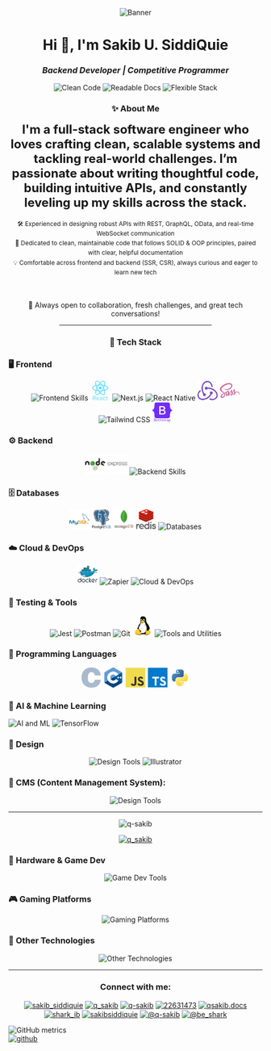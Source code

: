 <p align="center">
  <img src="https://pbs.twimg.com/profile_banners/1050429916217466880/1655775506/600x200" alt="Banner" />
</p>

<h1 align="center">Hi 👋, I'm Sakib U. SiddiQuie</h1>
<h3 align="center"><i>Backend Developer | Competitive Programmer</i></h3>
<p align="center">
  <img src="https://img.shields.io/badge/Code-Clean-blue?style=flat&logo=visualstudio" alt="Clean Code" />
  <img src="https://img.shields.io/badge/Docs-Readable-green?style=flat&logo=markdown" alt="Readable Docs" />
  <img src="https://img.shields.io/badge/Stack-Flexible-purple?style=flat&logo=stackshare" alt="Flexible Stack" />
</p>


<h3 align="center">✨ About Me</h3>

<h4 align="center" style="font-size:24px; max-width: 700px; margin: auto;">
  I'm a full-stack software engineer who loves crafting clean, scalable systems and tackling real-world challenges. I’m passionate about writing thoughtful code, building intuitive APIs, and constantly leveling up my skills across the stack.
</h4>
<p align="center" style="font-size:12px; max-width: 700px; margin: 1.5em auto; line-height: 1.6;">
  🛠️ Experienced in designing robust APIs with REST, GraphQL, OData, and real-time WebSocket communication<br/>
  🧪 Dedicated to clean, maintainable code that follows SOLID & OOP principles, paired with clear, helpful documentation<br/>
  💡 Comfortable across frontend and backend (SSR, CSR), always curious and eager to learn new tech<br/><br/>
</p>


<p align="center" style="margin-top: 2em;">
  💬 Always open to collaboration, fresh challenges, and great tech conversations!
</p>


<hr style="width:60%; margin:auto;" />

<h3 align="center">🧰 Tech Stack</h3>

### 🖥️ Frontend
<p align="center">
  <img src="https://skillicons.dev/icons?i=html,css,tailwind,sass,materialui&theme=light" alt="Frontend Skills" />
  <img src="https://raw.githubusercontent.com/devicons/devicon/master/icons/react/react-original-wordmark.svg" alt="React" width="40" height="40"/>
  <img src="https://cdn.worldvectorlogo.com/logos/nextjs-2.svg" alt="Next.js" width="40" height="40"/>
  <img src="https://reactnative.dev/img/header_logo.svg" alt="React Native" width="40" height="40"/>
  <img src="https://raw.githubusercontent.com/devicons/devicon/master/icons/redux/redux-original.svg" alt="Redux" width="40" height="40"/>
  <img src="https://raw.githubusercontent.com/devicons/devicon/master/icons/sass/sass-original.svg" alt="Sass" width="40" height="40"/>
  <img src="https://www.vectorlogo.zone/logos/tailwindcss/tailwindcss-icon.svg" alt="Tailwind CSS" width="40" height="40"/>
  <img src="https://raw.githubusercontent.com/devicons/devicon/master/icons/bootstrap/bootstrap-plain-wordmark.svg" alt="Bootstrap" width="40" height="40"/>
</p>

### ⚙️ Backend
<p align="center">
  <img src="https://raw.githubusercontent.com/devicons/devicon/master/icons/nodejs/nodejs-original-wordmark.svg" alt="Node.js" width="40" height="40"/>
  <img src="https://raw.githubusercontent.com/devicons/devicon/master/icons/express/express-original-wordmark.svg" alt="Express" width="40" height="40"/>
  <img src="https://skillicons.dev/icons?i=deno,django,flask,laravel&theme=light" alt="Backend Skills" />

</p>

### 🗄️ Databases
<p align="center">
  <img src="https://raw.githubusercontent.com/devicons/devicon/master/icons/mysql/mysql-original-wordmark.svg" alt="MySQL" width="40" height="40"/>
  <img src="https://raw.githubusercontent.com/devicons/devicon/master/icons/postgresql/postgresql-original-wordmark.svg" alt="PostgreSQL" width="40" height="40"/>
  <img src="https://raw.githubusercontent.com/devicons/devicon/master/icons/mongodb/mongodb-original-wordmark.svg" alt="MongoDB" width="40" height="40"/>
  <img src="https://raw.githubusercontent.com/devicons/devicon/master/icons/redis/redis-original-wordmark.svg" alt="Redis" width="40" height="40"/>
  <img src="https://skillicons.dev/icons?i=mysql,postgres,sqlite,dynamodb,prisma&theme=light" alt="Databases" />
</p>

### ☁️ Cloud & DevOps
<p align="center">
  <img src="https://raw.githubusercontent.com/devicons/devicon/master/icons/docker/docker-original-wordmark.svg" alt="Docker" width="40" height="40"/>
  <img src="https://www.vectorlogo.zone/logos/zapier/zapier-icon.svg" alt="Zapier" width="40" height="40"/>
    <img src="https://skillicons.dev/icons?i=aws,googlecloud,azure,firebase,vercel,heroku,docker,kubernetes,cloudflare,netlify&theme=light" alt="Cloud & DevOps" />

</p>

### 🧪 Testing & Tools
<p align="center">
  <img src="https://www.vectorlogo.zone/logos/jestjsio/jestjsio-icon.svg" alt="Jest" width="40" height="40"/>
  <img src="https://www.vectorlogo.zone/logos/getpostman/getpostman-icon.svg" alt="Postman" width="40" height="40"/>
  <img src="https://www.vectorlogo.zone/logos/git-scm/git-scm-icon.svg" alt="Git" width="40" height="40"/>
  <img src="https://raw.githubusercontent.com/devicons/devicon/master/icons/linux/linux-original.svg" alt="Linux" width="40" height="40"/>
  <img src="https://skillicons.dev/icons?i=git,github,gitlab,bitbucket,vscode,postman,notion,cmake,npm,yarn,pnpm&theme=light" alt="Tools and Utilities" />
</p>

### 🧠 Programming Languages
<p align="center">
  <img src="https://raw.githubusercontent.com/devicons/devicon/master/icons/c/c-original.svg" alt="C" width="40" height="40"/>
  <img src="https://raw.githubusercontent.com/devicons/devicon/master/icons/cplusplus/cplusplus-original.svg" alt="C++" width="40" height="40"/>
  <img src="https://raw.githubusercontent.com/devicons/devicon/master/icons/javascript/javascript-original.svg" alt="JavaScript" width="40" height="40"/>
  <img src="https://raw.githubusercontent.com/devicons/devicon/master/icons/typescript/typescript-original.svg" alt="TypeScript" width="40" height="40"/>
  <img src="https://raw.githubusercontent.com/devicons/devicon/master/icons/python/python-original.svg" alt="Python" width="40" height="40"/>
</p>

### 🤖 AI & Machine Learning <p align="center">
  <img src="https://skillicons.dev/icons?i=python,tensorflow,pytorch&theme=light" alt="AI and ML" />
  <img src="https://www.vectorlogo.zone/logos/tensorflow/tensorflow-icon.svg" alt="TensorFlow" width="40" height="40"/>
</p>

### 🎨 Design
<p align="center">
  <img src="https://skillicons.dev/icons?i=figma,photoshop,adobeillustrator,adobexd,canva,gimp,lightroom&theme=light" alt="Design Tools" />
  <img src="https://www.vectorlogo.zone/logos/adobe_illustrator/adobe_illustrator-icon.svg" alt="Illustrator" width="40" height="40"/>
</p>

### 🎨 CMS (Content Management System):
<p align="center">
  <img src="https://skillicons.dev/icons?i=wordpress,shopify,sanity&theme=light" alt="Design Tools" />
</p>

---

<p align="center">
  <img src="https://komarev.com/ghpvc/?username=q-sakib&label=Profile%20views&color=0e75b6&style=flat" alt="q-sakib" />
</p>

<p align="center">
  <a href="https://twitter.com/q_sakib" target="_blank">
    <img src="https://img.shields.io/twitter/follow/q_sakib?logo=twitter&style=for-the-badge" alt="q_sakib" />
  </a>
</p>




### 🔬 Hardware & Game Dev
<p align="center">
  <img src="https://skillicons.dev/icons?i=raspberrypi,arduino,unity,unrealengine&theme=light" alt="Game Dev Tools" />
</p>

### 🎮 Gaming Platforms
<p align="center">
  <img src="https://skillicons.dev/icons?i=steam,xbox,ps5,ubisoft&theme=light" alt="Gaming Platforms" />
</p>

### 🧠 Other Technologies
<p align="center">
  <img src="https://skillicons.dev/icons?i=opengl,webgl,jira,powerbi,openapi&theme=light" alt="Other Technologies" />
</p>

---






<h3 align="center">Connect with me:</h3>
<p align="center">
<a href="https://dev.to/sakib_siddiquie" target="blank"><img align="center" src="https://raw.githubusercontent.com/rahuldkjain/github-profile-readme-generator/master/src/images/icons/Social/devto.svg" alt="sakib_siddiquie" height="30" width="40" /></a>
<a href="https://twitter.com/q_sakib" target="blank"><img align="center" src="https://raw.githubusercontent.com/rahuldkjain/github-profile-readme-generator/master/src/images/icons/Social/twitter.svg" alt="q_sakib" height="30" width="40" /></a>
<a href="https://linkedin.com/in/q-sakib" target="blank"><img align="center" src="https://raw.githubusercontent.com/rahuldkjain/github-profile-readme-generator/master/src/images/icons/Social/linked-in-alt.svg" alt="q-sakib" height="30" width="40" /></a>
<a href="https://stackoverflow.com/users/22631473" target="blank"><img align="center" src="https://raw.githubusercontent.com/rahuldkjain/github-profile-readme-generator/master/src/images/icons/Social/stack-overflow.svg" alt="22631473" height="30" width="40" /></a>
<a href="https://fb.com/qsakib.docs" target="blank"><img align="center" src="https://raw.githubusercontent.com/rahuldkjain/github-profile-readme-generator/master/src/images/icons/Social/facebook.svg" alt="qsakib.docs" height="30" width="40" /></a>
<a href="https://instagram.com/shark_ib" target="blank"><img align="center" src="https://raw.githubusercontent.com/rahuldkjain/github-profile-readme-generator/master/src/images/icons/Social/instagram.svg" alt="shark_ib" height="30" width="40" /></a>
<a href="https://www.behance.net/sakibsiddiquie" target="blank"><img align="center" src="https://raw.githubusercontent.com/rahuldkjain/github-profile-readme-generator/master/src/images/icons/Social/behance.svg" alt="sakibsiddiquie" height="30" width="40" /></a>
<a href="https://medium.com/@q-sakib" target="blank"><img align="center" src="https://raw.githubusercontent.com/rahuldkjain/github-profile-readme-generator/master/src/images/icons/Social/medium.svg" alt="@q-sakib" height="30" width="40" /></a>
<a href="https://www.youtube.com/c/@be_shark" target="blank"><img align="center" src="https://raw.githubusercontent.com/rahuldkjain/github-profile-readme-generator/master/src/images/icons/Social/youtube.svg" alt="@be_shark" height="30" width="40" /></a>
</p>





![GitHub metrics](https://metrics.lecoq.io/q-sakib)  
[<img src='https://cdn.jsdelivr.net/npm/simple-icons@3.0.1/icons/github.svg' alt='github' height='40'>](https://github.com/q-sakib)


